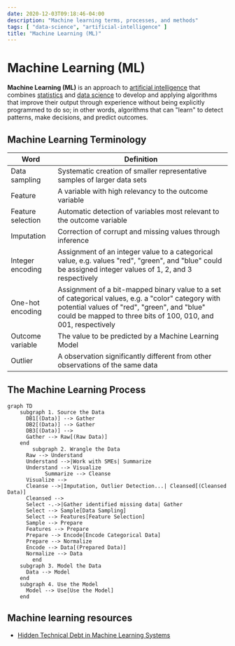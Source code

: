 ```yaml
---
date: 2020-12-03T09:18:46-04:00
description: "Machine learning terms, processes, and methods"
tags: [ "data-science", "artificial-intelligence" ]
title: "Machine Learning (ML)"
---
```


# Machine Learning (ML)

**Machine Learning (ML)** is an approach to [artificial intelligence](artificial-intelligence.md) that combines [statistics](statistics.md) and [data science](data-science.md) to develop and applying algorithms that improve their output through experience without being explicitly programmed to do so; in other words, algorithms that can "learn" to detect patterns, make decisions, and predict outcomes.

<!-- TODO:

Classification - Make a decision/prediction involving two or more categories or outcomes. e.g. accept/reject a loan

Regression - Predict an outcome based on one or more input variables. e.g. how much will a house sell for based on size, location, etc.

Clustering - Group objects together based on similarities in data. For example, identifying marketing segments based on customer demographics.

Anomaly detection - Find observations that are different than the "normal" data. e.g. a spike in negative social media comments after a new product release

Association learning - ...

Numeric estimation - ...

-----

Deep learning - a form of machine learning that stacks multiple ML models on top of each other to form a hierarchy. e.g. Face -> Gemoetric primitives -> Objects (eyes, nose, mouth) -> Faces -> Person name prediction

 -->

## Machine Learning Terminology

| Word              | Definition                                                                                                                                                                                                           |
| ----------------- | -------------------------------------------------------------------------------------------------------------------------------------------------------------------------------------------------------------------- |
| Data sampling     | Systematic creation of smaller representative samples of larger data sets                                                                                                                                            |
| Feature           | A variable with high relevancy to the outcome variable                                                                                                                                                               |
| Feature selection | Automatic detection of variables most relevant to the outcome variable                                                                                                                                               |
| Imputation        | Correction of corrupt and missing values through inference                                                                                                                                                           |
| Integer encoding  | Assignment of an integer value to a categorical value, e.g. values "red", "green", and "blue" could be assigned integer values of 1, 2, and 3 respectively                                                           |
| One-hot encoding  | Assignment of a bit-mapped binary value to a set of categorical values, e.g. a "color" category with potential values of "red", "green", and "blue" could be mapped to three bits of 100, 010, and 001, respectively |
| Outcome variable  | The value to be predicted by a Machine Learning Model                                                                                                                                                                |
| Outlier           | A observation significantly different from other observations of the same data                                                                                                                                       |

## The Machine Learning Process

```mermaid
graph TD
    subgraph 1. Source the Data
      DB1[(Data)] --> Gather
      DB2[(Data)] --> Gather
      DB3[(Data)] -->
      Gather --> Raw[(Raw Data)]
    end
		subgraph 2. Wrangle the Data
      Raw --> Understand
      Understand -->|Work with SMEs| Summarize
      Understand --> Visualize
			Summarize --> Cleanse
      Visualize -->
      Cleanse -->|Imputation, Outlier Detection...| Cleansed[(Cleansed Data)]
      Cleansed -->
      Select -.->|Gather identified missing data| Gather
      Select --> Sample[Data Sampling]
      Select --> Features[Feature Selection]
      Sample --> Prepare
      Features --> Prepare
      Prepare --> Encode[Encode Categorical Data]
      Prepare --> Normalize
      Encode --> Data[(Prepared Data)]
      Normalize --> Data
		end
    subgraph 3. Model the Data
      Data --> Model
    end
    subgraph 4. Use the Model
      Model --> Use[Use the Model]
    end
```

## Machine learning resources

* [Hidden Technical Debt in Machine Learning Systems](https://proceedings.neurips.cc/paper/2015/file/86df7dcfd896fcaf2674f757a2463eba-Paper.pdf)
